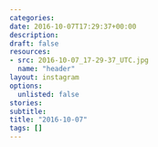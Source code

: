 ```yaml
---
categories:
date: 2016-10-07T17:29:37+00:00
description:
draft: false
resources:
- src: 2016-10-07_17-29-37_UTC.jpg
  name: "header"
layout: instagram
options:
  unlisted: false
stories:
subtitle:
title: "2016-10-07"
tags: []
---
```


 
